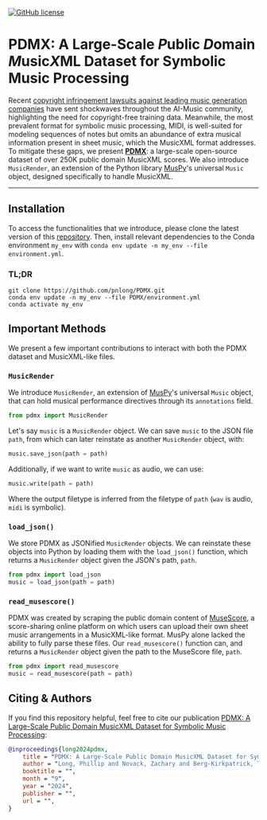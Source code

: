 [![GitHub license](https://img.shields.io/github/license/pnlong/PDMX)](https://github.com/pnlong/PDMX/blob/master/LICENSE)

# PDMX: A Large-Scale *P*ublic *D*omain *M*usic*X*ML Dataset for Symbolic Music Processing

Recent [copyright infringement lawsuits against leading music generation companies](https://www.riaa.com/record-companies-bring-landmark-cases-for-responsible-ai-againstsuno-and-udio-in-boston-and-new-york-federal-courts-respectively) have sent shockwaves throughout the AI-Music community, highlighting the need for copyright-free training data. Meanwhile, the most prevalent format for symbolic music processing, MIDI, is well-suited for modeling sequences of notes but omits an abundance of extra musical information present in sheet music, which the MusicXML format addresses. To mitigate these gaps, we present **[PDMX]()**: a large-scale open-source dataset of over 250K public domain MusicXML scores. We also introduce `MusicRender`, an extension of the Python library [MusPy](https://hermandong.com/muspy/doc/muspy.html)'s universal `Music` object, designed specifically to handle MusicXML.

---

## Installation

To access the functionalities that we introduce, please clone the latest version of this [repository](https://github.com/pnlong/PDMX). Then, install relevant dependencies to the Conda environment `my_env` with `conda env update -n my_env --file environment.yml`.

### TL;DR

```
git clone https://github.com/pnlong/PDMX.git
conda env update -n my_env --file PDMX/environment.yml
conda activate my_env
```



## Important Methods

We present a few important contributions to interact with both the PDMX dataset and MusicXML-like files.

### `MusicRender`

We introduce `MusicRender`, an extension of [MusPy](https://hermandong.com/muspy/doc/muspy.html)'s universal `Music` object, that can hold musical performance directives through its `annotations` field.

```python
from pdmx import MusicRender
```

Let's say `music` is a `MusicRender` object. We can save `music` to the JSON file `path`, from which can later reinstate as another `MusicRender` object, with:

```python
music.save_json(path = path)
```

Additionally, if we want to write `music` as audio, we can use:

```python
music.write(path = path)
```

Where the output filetype is inferred from the filetype of `path` (`wav` is audio, `midi` is symbolic).

### `load_json()`

We store PDMX as JSONified `MusicRender` objects. We can reinstate these objects into Python by loading them with the `load_json()` function, which returns a `MusicRender` object given the JSON's path, `path`.

```python
from pdmx import load_json
music = load_json(path = path)
```

### `read_musescore()`

PDMX was created by scraping the public domain content of [MuseScore](https://musescore.com), a score-sharing online platform on which users can upload their own sheet music arrangements in a MusicXML-like format. MusPy alone lacked the ability to fully parse these files. Our `read_musescore()` function can, and returns a `MusicRender` object given the path to the MuseScore file, `path`.

```python
from pdmx import read_musescore
music = read_musescore(path = path)
```



## Citing & Authors

If you find this repository helpful, feel free to cite our publication [PDMX: A Large-Scale Public Domain MusicXML Dataset for Symbolic Music Processing]():

```bibtex
@inproceedings{long2024pdmx,
    title = "PDMX: A Large-Scale Public Domain MusicXML Dataset for Symbolic Music Processing",
    author = "Long, Phillip and Novack, Zachary and Berg-Kirkpatrick, Taylor and McAuley, Julian",
    booktitle = "",
    month = "9",
    year = "2024",
    publisher = "",
    url = "",
}
```

